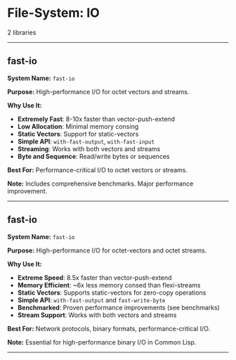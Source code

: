 # File-System: IO

2 libraries

---

## fast-io

**System Name:** `fast-io`

**Purpose:** High-performance I/O for octet vectors and streams.

**Why Use It:**
- **Extremely Fast**: 8-10x faster than vector-push-extend
- **Low Allocation**: Minimal memory consing
- **Static Vectors**: Support for static-vectors
- **Simple API**: `with-fast-output`, `with-fast-input`
- **Streaming**: Works with both vectors and streams
- **Byte and Sequence**: Read/write bytes or sequences

**Best For:** Performance-critical I/O to octet vectors or streams.

**Note:** Includes comprehensive benchmarks. Major performance improvement.

---


## fast-io

**System Name:** `fast-io`

**Purpose:** High-performance I/O for octet-vectors and octet streams.

**Why Use It:**
- **Extreme Speed**: 8.5x faster than vector-push-extend
- **Memory Efficient**: ~6x less memory consed than flexi-streams
- **Static Vectors**: Supports static-vectors for zero-copy operations
- **Simple API**: `with-fast-output` and `fast-write-byte`
- **Benchmarked**: Proven performance improvements (see benchmarks)
- **Stream Support**: Works with both vectors and streams

**Best For:** Network protocols, binary formats, performance-critical I/O.

**Note:** Essential for high-performance binary I/O in Common Lisp.

---



